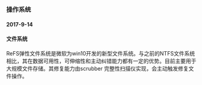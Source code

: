 ### 操作系统

#### 2017-9-14

#### 文件系统

ReFS弹性文件系统是微软为win10开发的新型文件系统。与之前的NTFS文件系统相比，其在数据可用性，可伸缩性和主动纠错能力都有一定的优势。目前主要用于大规模文件存储。其修复能力由scrubber 完整性扫描仪实现，会主动触发修复文件操作。